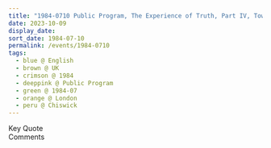 ```yaml
---
title: "1984-0710 Public Program, The Experience of Truth, Part IV, Town Hall, Chiswick, London W4, UK"
date: 2023-10-09
display_date: 
sort_date: 1984-07-10
permalink: /events/1984-0710
tags:
  - blue @ English
  - brown @ UK
  - crimson @ 1984
  - deeppink @ Public Program
  - green @ 1984-07
  - orange @ London
  - peru @ Chiswick
---
```


<wave-list>
  <list-title color="green" width="75">Key Quote</list-title>
  <list-item color="BlanchedAlmond"  width="200"></list-item>
  <list-item color="Lavender"></list-item>
  <list-item color="BlanchedAlmond"></list-item>
</wave-list>

<br>

<wave-list>
  <list-title color="green" width="75">Comments</list-title>
  <list-item color="BlanchedAlmond"  width="200"></list-item>
  <list-item color="Lavender"></list-item>
  <list-item color="BlanchedAlmond"></list-item>
</wave-list>